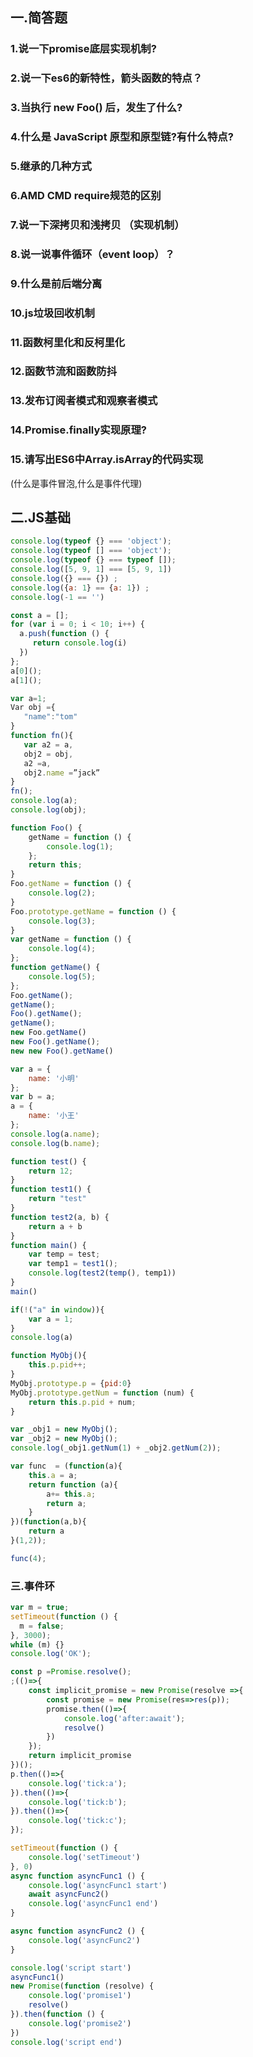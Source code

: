 ## 一.简答题

### 1.说一下promise底层实现机制?

### 2.说一下es6的新特性，箭头函数的特点？

### 3.当执行 new Foo() 后，发生了什么? 

### 4.什么是 JavaScript 原型和原型链?有什么特点?

### 5.继承的几种方式

### 6.AMD CMD require规范的区别

### 7.说一下深拷贝和浅拷贝 （实现机制）

### 8.说一说事件循环（event loop）？

### 9.什么是前后端分离

### 10.js垃圾回收机制

### 11.函数柯里化和反柯里化

### 12.函数节流和函数防抖

### 13.发布订阅者模式和观察者模式

###  14.Promise.finally实现原理? 

### 15.请写出ES6中Array.isArray的代码实现

(什么是事件冒泡,什么是事件代理)

## 二.JS基础

```javascript
console.log(typeof {} === 'object');
console.log(typeof [] === 'object');
console.log(typeof {} === typeof []);
console.log([5, 9, 1] === [5, 9, 1])
console.log({} === {}) ;
console.log({a: 1} == {a: 1}) ;
console.log(-1 == '')
```

```javascript
const a = [];
for (var i = 0; i < 10; i++) {
  a.push(function () {
     return console.log(i)
  })
};
a[0]();
a[1]();
```

```javascript
var a=1;
Var obj ={
   "name":"tom"
}
function fn(){
   var a2 = a,
   obj2 = obj,
   a2 =a,
   obj2.name =”jack”
}
fn();
console.log(a);
console.log(obj);
```

```javascript
function Foo() {
    getName = function () {
        console.log(1);
    };
    return this;
}
Foo.getName = function () {
    console.log(2);
}
Foo.prototype.getName = function () {
    console.log(3);
}
var getName = function () {
    console.log(4);
};
function getName() {
    console.log(5);
};
Foo.getName();  
getName();  
Foo().getName(); 
getName(); 
new Foo.getName()
new Foo().getName();
new new Foo().getName()
```

```javascript
var a = {
    name: '小明'
};
var b = a;
a = {
    name: '小王'
};
console.log(a.name);
console.log(b.name);
```

```javascript
function test() {
    return 12;
}
function test1() {
    return "test"
}
function test2(a, b) {
    return a + b
}
function main() {
    var temp = test;
    var temp1 = test1();
    console.log(test2(temp(), temp1))
}
main()
```

```javascript
if(!("a" in window)){
	var a = 1;
}
console.log(a)
```

```javascript
function MyObj(){
    this.p.pid++;
}
MyObj.prototype.p = {pid:0}
MyObj.prototype.getNum = function (num) {
    return this.p.pid + num;
}

var _obj1 = new MyObj();
var _obj2 = new MyObj();
console.log(_obj1.getNum(1) + _obj2.getNum(2));
```

```javascript
var func  = (function(a){
    this.a = a;
    return function (a){
        a+= this.a;
        return a;
    }
})(function(a,b){
    return a
}(1,2));

func(4);
```

### 三.事件环

```javascript
var m = true;
setTimeout(function () {
  m = false;
}, 3000);
while (m) {}
console.log('OK');
```

```javascript
const p =Promise.resolve();
;(()=>{
    const implicit_promise = new Promise(resolve =>{
        const promise = new Promise(res=>res(p)); 
        promise.then(()=>{
            console.log('after:await');
            resolve()
        })
    });
    return implicit_promise
})();
p.then(()=>{ 
    console.log('tick:a');
}).then(()=>{
    console.log('tick:b');
}).then(()=>{
    console.log('tick:c');
});
```

```javascript
setTimeout(function () {
    console.log('setTimeout')
}, 0)
async function asyncFunc1 () {
    console.log('asyncFunc1 start')
    await asyncFunc2()
    console.log('asyncFunc1 end')
}

async function asyncFunc2 () {
    console.log('asyncFunc2')
}

console.log('script start')
asyncFunc1()
new Promise(function (resolve) {
    console.log('promise1')
    resolve()
}).then(function () {
    console.log('promise2')
})
console.log('script end')
```





